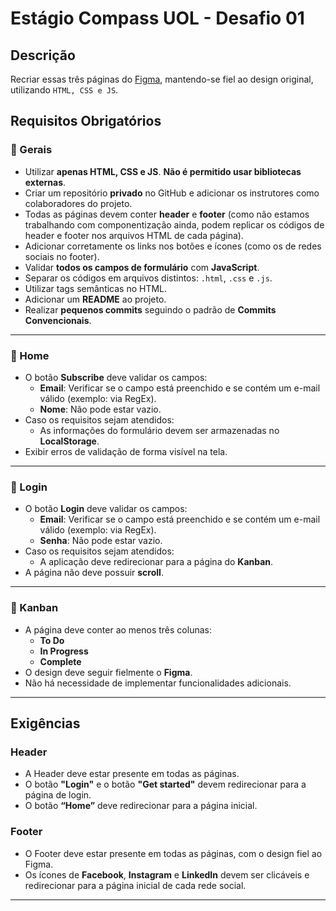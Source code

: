 # Estágio Compass UOL - Desafio 01

## Descrição

Recriar essas três páginas do [Figma](<https://www.figma.com/proto/xI5w2yq0KIK83xuxKsWrQ3/Challenge-1---Nov24-(Copy)?node-id=2-3&node-type=canvas&t=GrHP1OrlLfAULGru-0&scaling=min-zoom&content-scaling=fixed&page-id=0%3A1>), mantendo-se fiel ao design original, utilizando `HTML, CSS e JS`.

## Requisitos Obrigatórios

### 🔶 Gerais

-   Utilizar **apenas HTML, CSS e JS**. **Não é permitido usar bibliotecas externas**.
-   Criar um repositório **privado** no GitHub e adicionar os instrutores como colaboradores do projeto.
-   Todas as páginas devem conter **header** e **footer** (como não estamos trabalhando com componentização ainda, podem replicar os códigos de header e footer nos arquivos HTML de cada página).
-   Adicionar corretamente os links nos botões e ícones (como os de redes sociais no footer).
-   Validar **todos os campos de formulário** com **JavaScript**.
-   Separar os códigos em arquivos distintos: `.html`, `.css` e `.js`.
-   Utilizar tags semânticas no HTML.
-   Adicionar um **README** ao projeto.
-   Realizar **pequenos commits** seguindo o padrão de **Commits Convencionais**.

---

### 🔶 Home

-   O botão **Subscribe** deve validar os campos:
    -   **Email**: Verificar se o campo está preenchido e se contém um e-mail válido (exemplo: via RegEx).
    -   **Nome**: Não pode estar vazio.
-   Caso os requisitos sejam atendidos:
    -   As informações do formulário devem ser armazenadas no **LocalStorage**.
-   Exibir erros de validação de forma visível na tela.

---

### 🔶 Login

-   O botão **Login** deve validar os campos:
    -   **Email**: Verificar se o campo está preenchido e se contém um e-mail válido (exemplo: via RegEx).
    -   **Senha**: Não pode estar vazio.
-   Caso os requisitos sejam atendidos:
    -   A aplicação deve redirecionar para a página do **Kanban**.
-   A página não deve possuir **scroll**.

---

### 🔶 Kanban

-   A página deve conter ao menos três colunas:
    -   **To Do**
    -   **In Progress**
    -   **Complete**
-   O design deve seguir fielmente o **Figma**.
-   Não há necessidade de implementar funcionalidades adicionais.

---

## Exigências

### Header

-   A Header deve estar presente em todas as páginas.
-   O botão **"Login"** e o botão **"Get started"** devem redirecionar para a página de login.
-   O botão **“Home”** deve redirecionar para a página inicial.

### Footer

-   O Footer deve estar presente em todas as páginas, com o design fiel ao Figma.
-   Os ícones de **Facebook**, **Instagram** e **LinkedIn** devem ser clicáveis e redirecionar para a página inicial de cada rede social.

---
